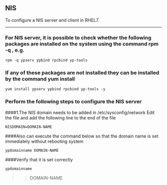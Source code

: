 NIS
-----

To configure a NIS server and client in RHEL7.

-----

### For NIS server, it is possible to check whether the following packages are installed on the system using the command rpm -q <package-name>, e.g.

    rpm -q ypserv ypbind rpcbind yp-tools

### If any of these packages are not installed they can be installed by the command yum install <package-name>

    yum install ypserv ypbind rpcbind yp-tools -y

### Perform the following steps to configure the NIS server
####1.The NIS domain needs to be added in /etc/sysconfig/network Edit the file and add the following line to the end of the file

    NISDOMAIN=DOMAIN-NAME

####Also can execute the command below so that the domain name is set immediately without rebooting system

    ypdomainname DOMAIN-NAME

####Verify that it is set correctly

    ypdomainname
  >>DOMAIN-NAME
